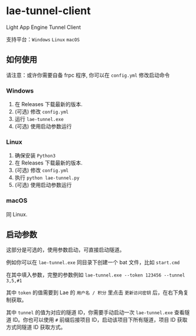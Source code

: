 # lae-tunnel-client
Light App Engine Tunnel Client

支持平台：`Windows` `Linux` `macOS`

## 如何使用

请注意：或许你需要自备 frpc 程序, 你可以在 `config.yml` 修改启动命令

### Windows
1. 在 Releases 下载最新的版本.
2. (可选) 修改 `config.yml`
3. 运行 `lae-tunnel.exe`
4. (可选) 使用启动参数运行

### Linux
1. 确保安装 `Python3`
2. 在 Releases 下载最新的版本.
3. (可选) 修改 `config.yml`
4. 执行 `python lae-tunnel.py`
5. (可选) 使用启动参数运行

### macOS
同 Linux.

## 启动参数

这部分是可选的，使用参数启动，可直接启动隧道。

例如你可以在 `lae-tunnel.exe` 同目录下创建一个 bat 文件，比如 `start.cmd`

在其中填入参数，完整的参数例如 `lae-tunnel.exe --token 123456 --tunnel 3,5,#1`

其中 `token` 的值需要到 Lae 的 `用户名 / 积分` 里点击 `更新访问密钥` 后，在右下角复制获取。

其中 `tunnel` 的值为对应的隧道 ID，你需要手动启动一次 `lae-tunnel.exe` 查看隧道 ID。你也可以使用 `#` 前缀后接项目 ID，启动该项目下所有隧道，项目 ID 获取方式同隧道 ID 获取方式。
